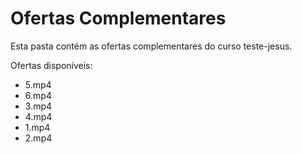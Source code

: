 # Ofertas Complementares

Esta pasta contém as ofertas complementares do curso teste-jesus.

Ofertas disponíveis:
- 5.mp4
- 6.mp4
- 3.mp4
- 4.mp4
- 1.mp4
- 2.mp4